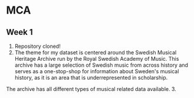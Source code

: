 # MCA

## Week 1
1. Repository cloned!
2. The theme for my dataset is centered around the Swedish Musical Heritage Archive run by the Royal Swedish Academy of Music. This archive has a large selection of Swedish music from across history and serves as a one-stop-shop for information about Sweden's musical history, as it is an area that is underrepresented in scholarship.

The archive has all different types of musical related data available. 
3. 